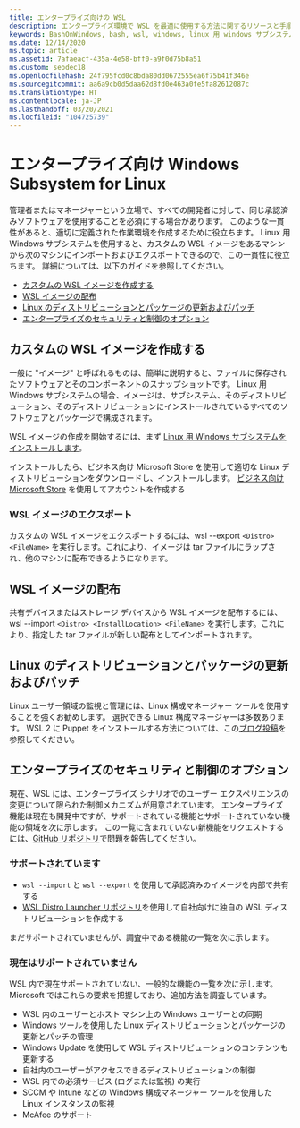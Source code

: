 ```yaml
---
title: エンタープライズ向けの WSL
description: エンタープライズ環境で WSL を最適に使用する方法に関するリソースと手順。
keywords: BashOnWindows, bash, wsl, windows, linux 用 windows サブシステム, windowssubsystem, ubuntu, debian, suse, windows 10, エンタープライズ, デプロイ, オフライン, パッケージング, ストア, ディストリビューション, インストール, インストール
ms.date: 12/14/2020
ms.topic: article
ms.assetid: 7afaeacf-435a-4e58-bff0-a9f0d75b8a51
ms.custom: seodec18
ms.openlocfilehash: 24f795fcd0c8bda80dd0672555ea6f75b41f346e
ms.sourcegitcommit: aa6a9cb0d5daa62d8fd0e463a0fe5fa82612087c
ms.translationtype: HT
ms.contentlocale: ja-JP
ms.lasthandoff: 03/20/2021
ms.locfileid: "104725739"
---
```

# <a name="windows-subsystem-for-linux-for-enterprise"></a>エンタープライズ向け Windows Subsystem for Linux

管理者またはマネージャーという立場で、すべての開発者に対して、同じ承認済みソフトウェアを使用することを必須にする場合があります。 このような一貫性があると、適切に定義された作業環境を作成するために役立ちます。 Linux 用 Windows サブシステムを使用すると、カスタムの WSL イメージをあるマシンから次のマシンにインポートおよびエクスポートできるので、この一貫性に役立ちます。 詳細については、以下のガイドを参照してください。

* [カスタムの WSL イメージを作成する](#creating-a-custom-wsl-image)
* [WSL イメージの配布](#distributing-your-wsl-image)
* [Linux のディストリビューションとパッケージの更新およびパッチ](#update-and-patch-linux-distributions-and-packages)
* [エンタープライズのセキュリティと制御のオプション](#enterprise-security-and-control-options)

## <a name="creating-a-custom-wsl-image"></a>カスタムの WSL イメージを作成する

一般に "イメージ" と呼ばれるものは、簡単に説明すると、ファイルに保存されたソフトウェアとそのコンポーネントのスナップショットです。 Linux 用 Windows サブシステムの場合、イメージは、サブシステム、そのディストリビューション、そのディストリビューションにインストールされているすべてのソフトウェアとパッケージで構成されます。

WSL イメージの作成を開始するには、まず [Linux 用 Windows サブシステムをインストールします](./install-win10.md)。

インストールしたら、ビジネス向け Microsoft Store を使用して適切な Linux ディストリビューションをダウンロードし、インストールします。 [ビジネス向け Microsoft Store](/microsoft-store/sign-up-microsoft-store-for-business.) を使用してアカウントを作成する

### <a name="exporting-your-wsl-image"></a>WSL イメージのエクスポート

カスタムの WSL イメージをエクスポートするには、wsl --export `<Distro> <FileName>` を実行します。これにより、イメージは tar ファイルにラップされ、他のマシンに配布できるようになります。

## <a name="distributing-your-wsl-image"></a>WSL イメージの配布

共有デバイスまたはストレージ デバイスから WSL イメージを配布するには、wsl --import `<Distro> <InstallLocation> <FileName>` を実行します。これにより、指定した tar ファイルが新しい配布としてインポートされます。

## <a name="update-and-patch-linux-distributions-and-packages"></a>Linux のディストリビューションとパッケージの更新およびパッチ

Linux ユーザー領域の監視と管理には、Linux 構成マネージャー ツールを使用することを強くお勧めします。 選択できる Linux 構成マネージャーは多数あります。 WSL 2 に Puppet をインストールする方法については、この[ブログ投稿](http://www.craigloewen.com/blog/2019/12/04/running-puppet-quickly-in-wsl2/)を参照してください。

## <a name="enterprise-security-and-control-options"></a>エンタープライズのセキュリティと制御のオプション

現在、WSL には、エンタープライズ シナリオでのユーザー エクスペリエンスの変更について限られた制御メカニズムが用意されています。 エンタープライズ機能は現在も開発中ですが、サポートされている機能とサポートされていない機能の領域を次に示します。 この一覧に含まれていない新機能をリクエストするには、[GitHub リポジトリ](https://github.com/microsoft/WSL/issues?q=is%3Aissue+is%3Aopen+enterprise)で問題を報告してください。

### <a name="supported"></a>サポートされています

* `wsl --import` と `wsl --export` を使用して承認済みのイメージを内部で共有する
* [WSL Distro Launcher リポジトリ](https://github.com/microsoft/WSL-DistroLauncher)を使用して自社向けに独自の WSL ディストリビューションを作成する

まだサポートされていませんが、調査中である機能の一覧を次に示します。

### <a name="currently-unsupported"></a>現在はサポートされていません

WSL 内で現在サポートされていない、一般的な機能の一覧を次に示します。 Microsoft ではこれらの要求を把握しており、追加方法を調査しています。 

* WSL 内のユーザーとホスト マシン上の Windows ユーザーとの同期
* Windows ツールを使用した Linux ディストリビューションとパッケージの更新とパッチの管理
* Windows Update を使用して WSL ディストリビューションのコンテンツも更新する
* 自社内のユーザーがアクセスできるディストリビューションの制御
* WSL 内での必須サービス (ログまたは監視) の実行
* SCCM や Intune などの Windows 構成マネージャー ツールを使用した Linux インスタンスの監視
* McAfee のサポート